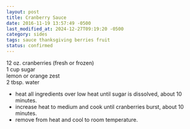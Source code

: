 ```yaml
---
layout: post
title: Cranberry Sauce
date: 2016-11-19 13:57:49 -0500
last_modified_at: 2024-12-27T09:19:20 -0500
category: sides
tags: sauce thanksgiving berries fruit
status: confirmed
---
```

12 oz. cranberries (fresh or frozen)  
1 cup sugar  
lemon or orange zest  
2 tbsp. water  
* heat all ingredients over low heat until sugar is dissolved, about 10 minutes.
* increase heat to medium and cook until cranberries burst, about 10 minutes.
* remove from heat and cool to room temperature.
